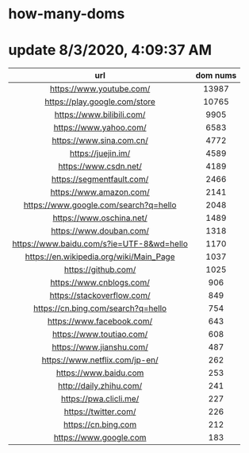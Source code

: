 # how-many-doms

# update 8/3/2020, 4:09:37 AM

url | dom nums
:-: | :-:
https://www.youtube.com/ | 13987
https://play.google.com/store | 10765
https://www.bilibili.com/ | 9905
https://www.yahoo.com/ | 6583
https://www.sina.com.cn/ | 4772
https://juejin.im/ | 4589
https://www.csdn.net/ | 4189
https://segmentfault.com/ | 2466
https://www.amazon.com/ | 2141
https://www.google.com/search?q=hello | 2048
https://www.oschina.net/ | 1489
https://www.douban.com/ | 1318
https://www.baidu.com/s?ie=UTF-8&wd=hello | 1170
https://en.wikipedia.org/wiki/Main_Page | 1037
https://github.com/ | 1025
https://www.cnblogs.com/ | 906
https://stackoverflow.com/ | 849
https://cn.bing.com/search?q=hello | 754
https://www.facebook.com/ | 643
https://www.toutiao.com/ | 608
https://www.jianshu.com/ | 487
https://www.netflix.com/jp-en/ | 262
https://www.baidu.com | 253
http://daily.zhihu.com/ | 241
https://pwa.clicli.me/ | 227
https://twitter.com/ | 226
https://cn.bing.com | 212
https://www.google.com | 183
